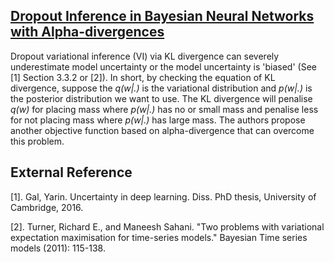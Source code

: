 ## [Dropout Inference in Bayesian Neural Networks with Alpha-divergences](https://arxiv.org/abs/1703.02914)

Dropout variational inference (VI) via KL divergence can severely underestimate model uncertainty or the model uncertainty is 'biased' (See [1] Section 3.3.2 or [2]). In short, by checking the equation of KL divergence, suppose the *q(w|.)* is the variational distribution and *p(w|.)* is the posterior distribution we want to use. The KL divergence will penalise *q(w)* for placing mass where *p(w|.)* has no or small mass and penalise less for not placing mass where *p(w|.)* has large mass. The authors propose another objective function based on alpha-divergence that can overcome this problem.



## External Reference
[1]. Gal, Yarin. Uncertainty in deep learning. Diss. PhD thesis, University of Cambridge, 2016.

[2]. Turner, Richard E., and Maneesh Sahani. "Two problems with variational expectation maximisation for time-series models." Bayesian Time series models (2011): 115-138.